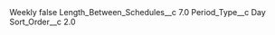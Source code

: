 <?xml version="1.0" encoding="UTF-8"?>
<CustomMetadata xmlns="http://soap.sforce.com/2006/04/metadata" xmlns:xsi="http://www.w3.org/2001/XMLSchema-instance" xmlns:xsd="http://www.w3.org/2001/XMLSchema">
    <label>Weekly</label>
    <protected>false</protected>
    <values>
        <field>Length_Between_Schedules__c</field>
        <value xsi:type="xsd:double">7.0</value>
    </values>
    <values>
        <field>Period_Type__c</field>
        <value xsi:type="xsd:string">Day</value>
    </values>
    <values>
        <field>Sort_Order__c</field>
        <value xsi:type="xsd:double">2.0</value>
    </values>
</CustomMetadata>
